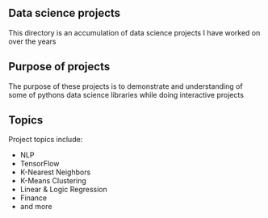 ## Data science projects

This directory is an accumulation of data science projects I have worked on over the years

## Purpose of projects

The purpose of these projects is to demonstrate and understanding of some of pythons data science libraries while doing interactive projects

## Topics

Project topics include:

- NLP
- TensorFlow
- K-Nearest Neighbors
- K-Means Clustering
- Linear & Logic Regression
- Finance
- and more

